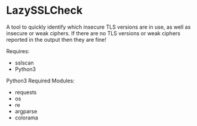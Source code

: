 # LazySSLCheck
A tool to quickly identify which insecure TLS versions are in use, as well as insecure or weak ciphers. If there are no TLS versions or weak ciphers reported in the output then they are fine!

Requires:
- sslscan
- Python3
  
 Python3 Required Modules:
- requests
- os
- re
- argparse
- colorama
 
